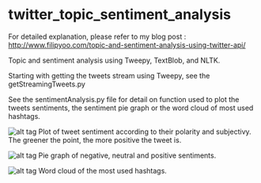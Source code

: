 # twitter_topic_sentiment_analysis
For detailed explanation, please refer to my blog post :
http://www.filipyoo.com/topic-and-sentiment-analysis-using-twitter-api/

Topic and sentiment analysis using Tweepy, TextBlob, and NLTK.

Starting with getting the tweets stream using Tweepy, see the getStreamingTweets.py

See the sentimentAnalysis.py file for detail on function used to plot the tweets sentiments, the sentiment pie graph or the word cloud of most used hashtags.

![alt tag](http://www.filipyoo.com/images_uploaded/2017/01/26/ffxv_sentiment_plot.png)
Plot of tweet sentiment according to their polarity and subjectivy. The greener the point, the more positive the tweet is. 

![alt tag](http://www.filipyoo.com/images_uploaded/2017/01/26/pie_sentiment_graph.png)
Pie graph of negative, neutral and positive sentiments.

![alt tag](http://www.filipyoo.com/images_uploaded/2017/01/26/ffxv_wordcloud_en.png)
Word cloud of the most used hashtags.


